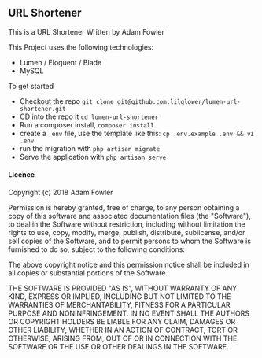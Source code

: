 ## URL Shortener
This is a URL Shortener Written by Adam Fowler

This Project uses the following technologies:
- Lumen / Eloquent / Blade
- MySQL

To get started
- Checkout the repo `git clone git@github.com:lilglower/lumen-url-shortener.git`
- CD into the repo it `cd lumen-url-shortener`
- Run a composer install, `composer install`
- create a `.env` file, use the template like this: `cp .env.example .env && vi .env`
- run the migration with `php artisan migrate`
- Serve the application with `php artisan serve`

#### Licence
Copyright (c) 2018 Adam Fowler

Permission is hereby granted, free of charge, to any person obtaining a copy
of this software and associated documentation files (the "Software"), to deal
in the Software without restriction, including without limitation the rights
to use, copy, modify, merge, publish, distribute, sublicense, and/or sell
copies of the Software, and to permit persons to whom the Software is
furnished to do so, subject to the following conditions:

The above copyright notice and this permission notice shall be included in all
copies or substantial portions of the Software.

THE SOFTWARE IS PROVIDED "AS IS", WITHOUT WARRANTY OF ANY KIND, EXPRESS OR
IMPLIED, INCLUDING BUT NOT LIMITED TO THE WARRANTIES OF MERCHANTABILITY,
FITNESS FOR A PARTICULAR PURPOSE AND NONINFRINGEMENT. IN NO EVENT SHALL THE
AUTHORS OR COPYRIGHT HOLDERS BE LIABLE FOR ANY CLAIM, DAMAGES OR OTHER
LIABILITY, WHETHER IN AN ACTION OF CONTRACT, TORT OR OTHERWISE, ARISING FROM,
OUT OF OR IN CONNECTION WITH THE SOFTWARE OR THE USE OR OTHER DEALINGS IN THE
SOFTWARE.